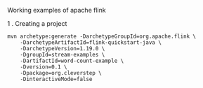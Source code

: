 Working examples of apache flink

1 . Creating a project 

```
mvn archetype:generate -DarchetypeGroupId=org.apache.flink \
    -DarchetypeArtifactId=flink-quickstart-java \
    -DarchetypeVersion=1.19.0 \
    -DgroupId=stream-examples \
    -DartifactId=word-count-example \
    -Dversion=0.1 \
    -Dpackage=org.cleverstep \
    -DinteractiveMode=false
```